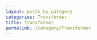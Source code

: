 ```yaml
---
layout: posts_by_category
categories: Transformer
title: Transformer
permalink: /category/Transformer
---
```

